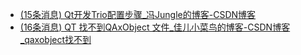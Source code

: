 - [(15条消息) Qt开发Trio配置步骤_冯Jungle的博客-CSDN博客](https://fengjungle.blog.csdn.net/article/details/82661228)
- [(16条消息) QT 找不到QAxObject 文件_佳儿小菜鸟的博客-CSDN博客_qaxobject找不到](https://blog.csdn.net/m0_47500475/article/details/107716511)